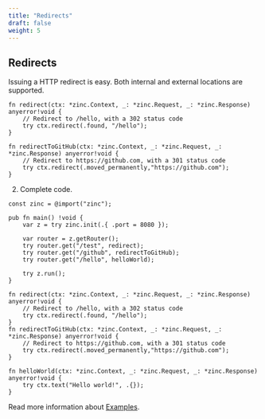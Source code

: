 ```yaml
---
title: "Redirects"
draft: false
weight: 5
---
```


## Redirects

Issuing a HTTP redirect is easy. Both internal and external locations are supported.
```zig
fn redirect(ctx: *zinc.Context, _: *zinc.Request, _: *zinc.Response) anyerror!void {
    // Redirect to /hello, with a 302 status code
    try ctx.redirect(.found, "/hello");
}

fn redirectToGitHub(ctx: *zinc.Context, _: *zinc.Request, _: *zinc.Response) anyerror!void {
    // Redirect to https://github.com, with a 301 status code
    try ctx.redirect(.moved_permanently,"https://github.com");
}
```

2. Complete code.
```zig
const zinc = @import("zinc");

pub fn main() !void {
    var z = try zinc.init(.{ .port = 8080 });

    var router = z.getRouter();
    try router.get("/test", redirect);
    try router.get("/github", redirectToGitHub);
    try router.get("/hello", helloWorld);

    try z.run();
}

fn redirect(ctx: *zinc.Context, _: *zinc.Request, _: *zinc.Response) anyerror!void {
    // Redirect to /hello, with a 302 status code
    try ctx.redirect(.found, "/hello");
}
fn redirectToGitHub(ctx: *zinc.Context, _: *zinc.Request, _: *zinc.Response) anyerror!void {
    // Redirect to https://github.com, with a 301 status code
    try ctx.redirect(.moved_permanently,"https://github.com");
}

fn helloWorld(ctx: *zinc.Context, _: *zinc.Request, _: *zinc.Response) anyerror!void {
    try ctx.text("Hello world!", .{});
}
```

Read more information about [Examples](https://github.com/zon-dev/zinc-examples).

